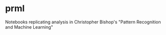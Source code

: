 # prml
Notebooks replicating analysis in Christopher Bishop's "Pattern Recognition and Machine Learning"
